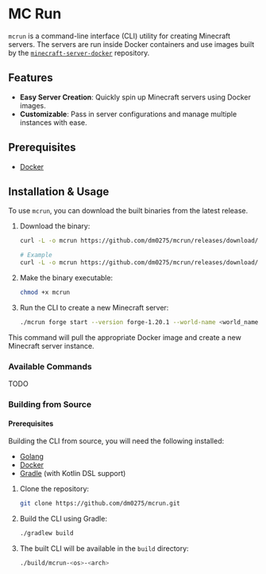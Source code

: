 # MC Run

`mcrun` is a command-line interface (CLI) utility for creating Minecraft servers. 
The servers are run inside Docker containers and use images built by the [`minecraft-server-docker`](https://github.com/dm0275/minecraft-server-docker) repository.

## Features

- **Easy Server Creation**: Quickly spin up Minecraft servers using Docker images.
- **Customizable**: Pass in server configurations and manage multiple instances with ease.

## Prerequisites
* [Docker](https://docs.docker.com/get-docker/)

## Installation & Usage
To use `mcrun`, you can download the built binaries from the latest release.

1. Download the binary:

   ```bash
   curl -L -o mcrun https://github.com/dm0275/mcrun/releases/download/<version>/mcrun-<os>-<arch>
   
   # Example
   curl -L -o mcrun https://github.com/dm0275/mcrun/releases/download/v0.0.2/mcrun-darwin-amd64
   ```

2. Make the binary executable:

   ```bash
   chmod +x mcrun
   ```

3. Run the CLI to create a new Minecraft server:

   ```bash
   ./mcrun forge start --version forge-1.20.1 --world-name <world_name>
   ```

This command will pull the appropriate Docker image and create a new Minecraft server instance.


### Available Commands
TODO

### Building from Source

#### Prerequisites

Building the CLI from source, you will need the following installed:

- [Golang](https://golang.org/doc/install)
- [Docker](https://docs.docker.com/get-docker/)
- [Gradle](https://gradle.org/install/) (with Kotlin DSL support)

1. Clone the repository:

   ```bash
   git clone https://github.com/dm0275/mcrun.git 
   ```

2. Build the CLI using Gradle:

   ```bash
   ./gradlew build
   ```

3. The built CLI will be available in the `build` directory:

   ```bash
   ./build/mcrun-<os>-<arch>
   ```
